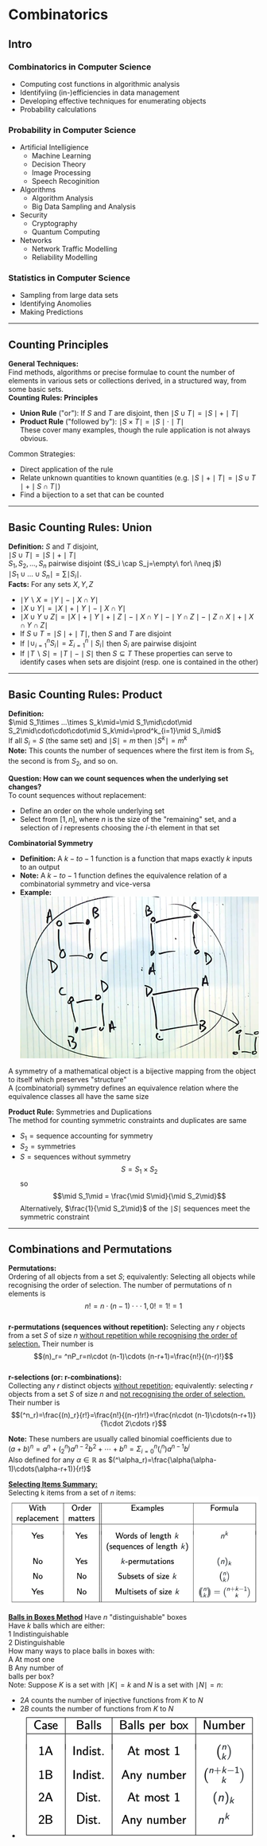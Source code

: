 # **Combinatorics**
## **Intro**
### Combinatorics in Computer Science
* Computing cost functions in algorithmic analysis
* Identifyiing (in-)efficiencies in data management
* Developing effective techniques for enumerating objects
* Probability calculations
### Probability in Computer Science
* Artificial Intelligience
  * Machine Learning
  * Decision Theory
  * Image Processing
  * Speech Recoginition
* Algorithms
  * Algorithm Analysis
  * Big Data Sampling and Analysis
* Security
  * Cryptography
  * Quantum Computing
* Networks
  * Network Traffic Modelling
  * Reliability Modelling
### Statistics in Computer Science
* Sampling from large data sets
* Identifying Anomolies
* Making Predictions

***
## **Counting Principles**
**General Techniques:**  
Find methods, algorithms or precise formulae to count the number of elements in various sets or collections derived, in a structured way, from some basic sets.  
**Counting Rules: Principles**
* **Union Rule** ("or"): If $S$ and $T$ are disjoint, then $\mid S\cup T\mid=\mid S\mid + \mid T\mid$
* **Product Rule** ("followed by"): $\mid S\times T\mid=\mid S\mid \cdot \mid T\mid$  
  These cover many examples, though the rule application is not always obvious.  

Common Strategies:
* Direct application of the rule
* Relate unknown quantities to known quantities (e.g. $\mid S\mid + \mid T\mid = \mid S\cup T\mid + \mid S\cap T\mid$)
* Find a bijection to a set that can be counted

***
## **Basic Counting Rules: Union**
**Definition:** $S$ and $T$ disjoint,   
$\mid S\cup T\mid=\mid S\mid + \mid T\mid$  
$S_1, S_2,...,S_n$ pairwise disjoint ($S_i \cap S_j=\empty\ for\ i\neq j$)  
$\mid S_1\cup ...\cup S_n\mid = \sum\mid S_i\mid$.  
**Facts:** For any sets $X,Y,Z$ 
* $\mid Y \backslash X=\mid Y\mid - \mid X\cap Y\mid$
* $\mid X\cup Y\mid=\mid X\mid + \mid Y\mid - \mid X\cap Y\mid$
* $\mid X\cup Y \cup Z\mid = \mid X\mid + \mid Y\mid + \mid Z\mid - \mid X\cap Y\mid - \mid Y\cap Z\mid - \mid Z \cap X\mid + \mid X \cap Y\cap Z\mid$
* If $S\cup T=\mid S\mid + \mid T\mid$, then $S$ and $T$ are disjoint
* If $\mid \cup^n_{i=1}S_i\mid = \Sigma^n_{i=1}\mid S_i\mid$ then $S_i$ are pairwise disjoint
* If $\mid T\backslash S\mid = \mid T\mid - \mid S\mid$ then $S\subseteq T$
  These properties can serve to identify cases when sets are disjoint (resp. one is contained in the other)
   
***
## **Basic Counting Rules: Product**
**Definition:**  
$\mid S_1\times ...\times S_k\mid=\mid S_1\mid\cdot\mid S_2\mid\cdot\cdot\cdot\mid S_k\mid=\prod^k_{i=1}\mid S_i\mid$  
If all $S_i = S$ (the same set) and $\mid S\mid=m$ then $\mid S^k\mid=m^k$  
**Note:** This counts the number of sequences where the first item is from $S_1$, the second is from $S_2$, and so on.  

**Question: How can we count sequences when the underlying set changes?**  
To count sequences without replacement:
* Define an order on the whole underlying set
* Select from $[1,n]$, where $n$ is the size of the "remaining" set, and a selection of $i$ represents choosing the $i$-th element in that set
  
**Combinatorial Symmetry**  
* **Definition:** A $k-to-1$ function is a function that maps exactly $k$ inputs to an output  
* **Note:** A $k-to-1$ function defines the equivalence relation of a combinatorial symmetry and vice-versa  
* **Example:** ![Combinatorial Symmetry Example](15-img/Combinatorial-Symmetry-Example.png)  

A symmetry of a mathematical object is a bijective mapping from the object to itself which preserves "structure"  
A (combinatorial) symmetry defines an equivalence relation where the equivalence classes all have the same size  

**Product Rule:** Symmetries and Duplications  
The method for counting symmetric constraints and duplicates are same
* $S_1=\text{sequence accounting for symmetry}$
* $S_2=\text{symmetries}$
* $S=\text{sequences without symmetry}$
  $$S=S_1\times S_2$$
  so 
  $$\mid S_1\mid = \frac{\mid S\mid}{\mid S_2\mid}$$
  Alternatively, $\frac{1}{\mid S_2\mid}$ of the $\mid S\mid$ sequences meet the symmetric constraint

***
## **Combinations and Permutations**
**Permutations:**  
Ordering of all objects from a set $S$; equivalently: Selecting all
objects while recognising the order of selection.
The number of permutations of n elements is
$$n!=n\cdot (n-1)\cdot\cdot\cdot1, 0!=1!=1$$  
**r-permutations (sequences without repetition):**
Selecting any $r$ objects from a set $S$ of size $n$ <u>without repetition
while recognising the order of selection.</u>
Their number is
$$(n)_r= ^nP_r=n\cdot (n-1)\cdots (n-r+1)=\frac{n!}{(n-r)!}$$  
**r-selections (or: r-combinations):**  
Collecting any $r$ distinct objects <u>without repetition</u>;
equivalently: selecting $r$ objects from a set $S$ of size $n$ and <u>not
recognising the order of selection.</u> Their number is
$$(^n_r)=\frac{(n)_r}{r!}=\frac{n!}{(n-r)!r!}=\frac{n\cdot (n-1)\cdots(n-r+1)}{1\cdot 2\cdots r}$$  

**Note:** These numbers are usually called binomial coefficients due to  
$(a+b)^n=a^n+(^n_2)a^{n-2}b^2+\cdots+b^n=\Sigma^n_{i=0}(^n_i)a^{n-1}b^i$   
Also defined for any $\alpha\in \mathbb{R}$ as $(^\alpha_r)=\frac{\alpha(\alpha-1)\cdots(\alpha-r+1)}{r!}$

<u>**Selecting Items Summary:**</u>  
Selecting k items from a set of $n$ items: ![Selecting-Items-Summary](15-img/Selecting-Items-Summary.png)

<u>**Balls in Boxes Method**</u>
Have $n$ "distinguishable" boxes  
Have $k$ balls which are either:  
1 Indistinguishable  
2 Distinguishable  
How many ways to place balls in boxes with:  
A At most one  
B Any number of   
balls per box?  
Note: Suppose $K$ is a set with $\mid K\mid=k$ and $N$ is a set with $\mid N\mid=n$:
* $2A$ counts the number of injective functions from $K$ to $N$
* $2B$ counts the number of functions from $K$ to $N$  
* ![Balls-in-Boxes](15-img/Balls-in-Boxes.png)
